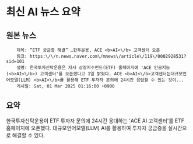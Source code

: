 # 최신 AI 뉴스 요약

## 원본 뉴스
		제목: “ETF 궁금증 해결” …한투운용, ACE <b>AI<\/b> 고객센터 오픈
		링크: https:\/\/n.news.naver.com\/mnews\/article\/119\/0002928531?sid=101
		설명: 한국투자신탁운용은 자사 상장지수펀드(ETF) 홈페이지에 'ACE 인공지능(<b>AI<\/b>) 고객센터'를 오픈했다고 1일 밝혔다. ACE <b>AI<\/b>고객센터는대규모언어모델(LLM) <b>AI<\/b>를 활용해 ETF 투자자 문의에 24시간 응답할 수 있는 것이... 
		게시일: Sat, 01 Mar 2025 01:16:00 +0900


## 요약
한국투자신탁운용이 ETF 투자자 문의에 24시간 응대하는 'ACE AI 고객센터'를 ETF 홈페이지에 오픈했다. 대규모언어모델(LLM) AI를 활용하여 투자자 궁금증을 실시간으로 해결할 수 있다.
